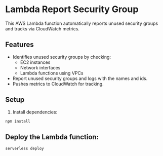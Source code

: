 # Lambda Report Security Group

This AWS Lambda function automatically reports unused security groups and tracks via CloudWatch metrics.

## Features

- Identifies unused security groups by checking:
  - EC2 instances
  - Network interfaces
  - Lambda functions using VPCs
- Report unused security groups and logs with the names and ids.
- Pushes metrics to CloudWatch for tracking.

## Setup

1. Install dependencies:
```sh
npm install
```

## Deploy the Lambda function:
```sh
serverless deploy 
```


